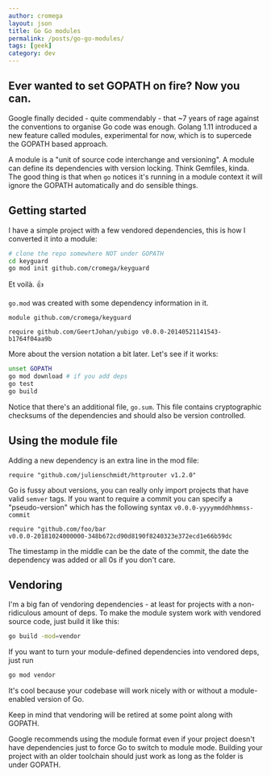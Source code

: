 ```yaml
---
author: cromega
layout: json
title: Go Go modules
permalink: /posts/go-go-modules/
tags: [geek]
category: dev
---
```


## Ever wanted to set GOPATH on fire? Now you can.

Google finally decided - quite commendably - that ~7 years of rage against the
conventions to organise Go code was enough. Golang 1.11 introduced a new feature
called modules, experimental for now, which is to supercede the GOPATH based
approach.

<!-- more -->

A module is a "unit of source code interchange and versioning". A module can
define its dependencies with version locking. Think Gemfiles, kinda. The good
thing is that when `go` notices it's running in a module context it will ignore
the GOPATH automatically and do sensible things.

## Getting started

I have a simple project with a few vendored dependencies, this is how I
converted it into a module:

```sh
# clone the repo somewhere NOT under GOPATH
cd keyguard
go mod init github.com/cromega/keyguard
```

Et voilà. &#x1f44d;

`go.mod` was created with some dependency information in it.

```
module github.com/cromega/keyguard

require github.com/GeertJohan/yubigo v0.0.0-20140521141543-b1764f04aa9b
```

More about the version notation a bit later. Let's see if it works:

```sh
unset GOPATH
go mod download # if you add deps
go test
go build
```

Notice that there's an additional file, `go.sum`. This file contains
cryptographic checksums of the dependencies and should also be version
controlled.

## Using the module file

Adding a new dependency is an extra line in the mod file:

```
require "github.com/julienschmidt/httprouter v1.2.0"
```

Go is fussy about versions, you can really only import projects that have valid
`semver` tags. If you want to require a commit you can specify a
"pseudo-version" which has the following syntax `v0.0.0-yyyymmddhhmmss-commit`

```
require "github.com/foo/bar
v0.0.0-20181024000000-348b672cd90d8190f8240323e372ecd1e66b59dc
```

The timestamp in the middle can be the date of the commit, the date the
dependency was added or all 0s if you don't care.

## Vendoring

I'm a big fan of vendoring dependencies - at least for projects with a
non-ridiculous amount of deps. To make the module system work with vendored
source code, just build it like this:

```sh
go build -mod=vendor
```

If you want to turn your module-defined dependencies into vendored deps, just
run

```sh
go mod vendor
```

It's cool because your codebase will work nicely with or without a
module-enabled version of Go.

Keep in mind that vendoring will be retired at some point along with GOPATH.

Google recommends using the module format even if your project doesn't have
dependencies just to force Go to switch to module mode. Building your project
with an older toolchain should just work as long as the folder is under GOPATH.


